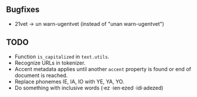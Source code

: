 ## Bugfixes

* 21vet -> un warn-ugentvet (instead of "unan warn-ugentvet")

## TODO

* Function `is_capitalized` in `text.utils`.
* Recognize URLs in tokenizer.
* Accent metadata applies until another `accent` property is found or end of document is reached.
* Replace phonemes IE, IA, IO with YE, YA, YO.
* Do something with inclusive words (·ez ·ien·ezed ·idi·adezed)
